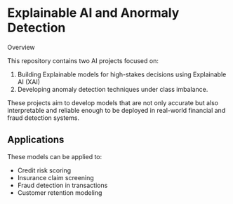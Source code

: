 
# Explainable AI and Anormaly Detection

Overview

This repository contains two AI projects focused on:
1. Building Explainable models for high-stakes decisions using Explainable AI (XAI)  
2. Developing anomaly detection techniques under class imbalance.

These projects aim to develop models that are not only accurate but also interpretable and reliable enough to be deployed in real-world financial and fraud detection systems.

## Applications
These models can be applied to:
- Credit risk scoring
- Insurance claim screening
- Fraud detection in transactions
- Customer retention modeling
